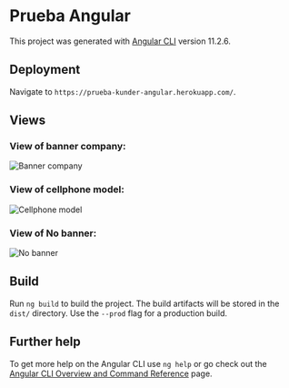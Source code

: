 # Prueba Angular

This project was generated with [Angular CLI](https://github.com/angular/angular-cli) version 11.2.6.

## Deployment

Navigate to `https://prueba-kunder-angular.herokuapp.com/`.

## Views

### View of banner company:

![Banner company](https://github.com/heraldofortuna/prueba-kunder-angular/blob/main/src/assets/template-1.PNG?raw=true)

### View of cellphone model:

![Cellphone model](https://github.com/heraldofortuna/prueba-kunder-angular/blob/main/src/assets/template-2.PNG?raw=true)

### View of No banner:

![No banner](https://github.com/heraldofortuna/prueba-kunder-angular/blob/main/src/assets/template-3.PNG?raw=true)

## Build

Run `ng build` to build the project. The build artifacts will be stored in the `dist/` directory. Use the `--prod` flag for a production build.

## Further help

To get more help on the Angular CLI use `ng help` or go check out the [Angular CLI Overview and Command Reference](https://angular.io/cli) page.
